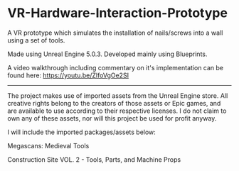 # VR-Hardware-Interaction-Prototype
A VR prototype which simulates the installation of nails/screws into a wall using a set of tools.

Made using Unreal Engine 5.0.3. Developed mainly using Blueprints.

A video walkthrough including commentary on it's implementation can be found here: https://youtu.be/ZlfoVgOe2SI

---

The project makes use of imported assets from the Unreal Engine store. All creative rights belong to the creators of those assets or Epic games, and are available to use according to their respective licenses. I do not claim to own any of these assets, nor will this project be used for profit anyway.

I will include the imported packages/assets below:

Megascans: Medieval Tools

Construction Site VOL. 2 - Tools, Parts, and Machine Props

